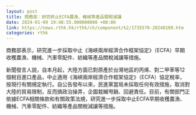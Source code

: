 ```yaml
---
layout: post
title: 商務部︰研究終止ECFA農漁、機械等產品關稅減讓
date: 2024-01-09 19:48:55.000000000 +08:00
link: https://news.rthk.hk/rthk/ch/component/k2/1735570-20240109.htm
categories: rthk
---
```


商務部表示，研究進一步採取中止《海峽兩岸經濟合作框架協定》（ECFA）早期收穫農漁、機械、汽車零配件、紡織等產品關稅減讓等措施。

新聞發言人說，自本月起，大陸方面已對原產於台灣地區的丙烯、對二甲苯等12個稅目進口產品，中止適用《海峽兩岸經濟合作框架協定》（ECFA）協定稅率，按現行有關規定執行。自公告發布以來，民進黨當局未採取任何有效措施，取消對大陸的貿易限制，反而搞政治操弄，企圖栽贓甩鍋、回避責任。目前，有關部門正依據ECFA相關條款和有關政策法規，研究進一步採取中止ECFA早期收穫農漁、機械、汽車零配件、紡織等產品關稅減讓等措施。
